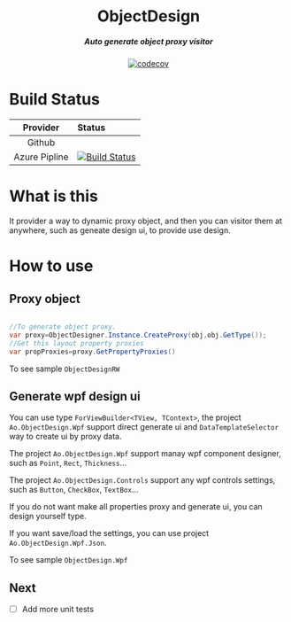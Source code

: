 <div align='center' >
<h1>ObjectDesign</h1>
</div>

<div align='center' >
	<h5>Auto generate object proxy visitor</h5>
</div>

<div align='center'>

[![codecov](https://codecov.io/gh/Cricle/Ao.ObjectDesign/branch/master/graph/badge.svg?token=jyQaSxhCz2)](https://codecov.io/gh/Cricle/Ao.ObjectDesign)

</div>

# Build Status

|Provider|Status|
|:-:|:-|
|Github||
|Azure Pipline|[![Build Status](https://hcricle.visualstudio.com/Ao.ObjectDesign/_apis/build/status/Ao.ObjectDesign?branchName=master)](https://hcricle.visualstudio.com/Ao.ObjectDesign/_build/latest?definitionId=10&branchName=master)|


# What is this 

It provider a way to dynamic proxy object, and then you can visitor them at anywhere, such as geneate design ui, to provide use design.

# How to use

## Proxy object

```csharp

//To generate object proxy.
var proxy=ObjectDesigner.Instance.CreateProxy(obj,obj.GetType());
//Get this layout property proxies
var propProxies=proxy.GetPropertyProxies()

```

To see sample `ObjectDesignRW`

## Generate wpf design ui

You can use type `ForViewBuilder<TView, TContext>`, the project `Ao.ObjectDesign.Wpf` support direct generate ui and `DataTemplateSelector` way to create ui by proxy data.

The project `Ao.ObjectDesign.Wpf` support manay wpf component designer, such as `Point`, `Rect`, `Thickness`...

The project `Ao.ObjectDesign.Controls` support any wpf controls settings, such as `Button`, `CheckBox`, `TextBox`...

If you do not want make all properties proxy and generate ui, you can design yourself type.

If you want save/load the settings, you can use project `Ao.ObjectDesign.Wpf.Json`.

To see sample `ObjectDesign.Wpf`

## Next

- [ ] Add more unit tests